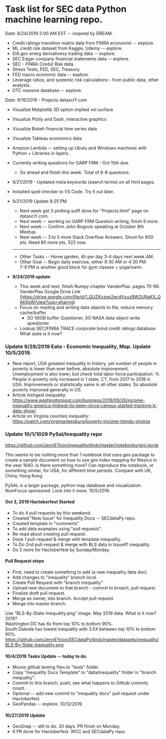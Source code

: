 #  Task list for SEC data Python machine learning repo.

Date:  8/24/2019  2:00 AM EST -- inspired by DREAM.    

 * Credit ratings transition matrix data from FINRA economist -- explore.
 * ML credit risk dataset from Kaggle, Udemy -- explore.
 * EIA.gov energ derivativesy trading data -- explore.
 * SEC Edgar company financial statements data -- explore.
 * SEC - FINRA Credut Risk data.
 * Stress Tests, FED, SEC, Treasury.
 * FED macro economic data -- explore.
 * Leverage ratios, and systemic risk calculations - from public data, other analysts.
 * DTC massive database -- explore.  
 
Date:  9/16/2019 - Projects datasciY.com  

 * Visualize Matplotlib 3D option implied vol surface  
 * Visualize Plotly and Dash, interactive graphics
 * Visualize Bokeh financial time series data
 * Visualize Tableau economics data
 
 * Amazon Lambda -- setting up Ubutu and Windows machines with Python + Libraries in layers.  
 * Currently writing questions for GARP FRM - Oct 15th due.
   * Go ahead and finish this week. Total of 6-8 questions.
  
 * 9/21/2019 - Updated meta keywords (search terms) on all html pages.  
 * Installed spell checker to VS Code.  Try it out later.  
 
 * 9/21/2019 Update 8:25 PM   
    * Next week get 3 plotting sutff done for "Projects.html" page on datasciY.com.  
    * Next week -- working on GARP FRM Question writing, finish 6 more.
    * Next week -- Confirm John Bogovic speaking at October 8th Meetup.  
    * Next week -- 3 to 5 more Stack Overflow Answers.  Shoot for 600 pts. Need 80 more pts, 522 now.  
 
    -------------------
    * Other Tasks -- Home garden, 4h per day 3-4 days next week AM.  
    * Other Goal -- Begin daily exercise, either 8:30 AM or 4:30 PM.  
                    7-9 PM is another good block for gym classes + yoga/swim.  

 * **9/24/2019 update** 
    * This week and next, finish Numpy chapter VanderPlas. pages 70-96.   
      VanderPlas Google Drive Link (https://drive.google.com/file/d/1_QUZKxzqp2ecdVxuzBW2URaKX_QAk9gW/view?usp=sharing)
    * Focus on reading and writing data objects to file, reduce memory cache/buffer 
      - SO 56GB buffer Questioner, SO NASA data object write questioner. 
    * Lookup SEC/FINRA TRACE corporate bond credit ratings database.  What state is it now?

### Update 9/28/2019  Eata - Economic Inequality, Map.  Update 10/5/2019.  

 * New report, USA greatest inequality in history, yet number of people in poverty is lower than ever before, absolute improvement.  Unemployment is also lower, but check total labor force participation.  % People in poverty only increased in 1 state, CT, from 2017 to 2018 in USA.  Improvements or statistically same in all other states.  So absolute poverty improved generally in US.  
  * Article hishgest inequality:  https://www.washingtonpost.com/business/2019/09/26/income-inequality-america-highest-its-been-since-census-started-tracking-it-data-show/  
   * Article on Virginia counties inequality:  https://patch.com/virginia/leesburg/poverty-income-trends-virginia  

### Update 10/1/1029  PySal/Inequality repo  

https://github.com/JennEYoon/inequality/blob/master/notebooks/gini.ipynb  

This seems to be nothing more than 1 notebook that uses geo package to create a sample document on how to use gini index mapping for Mexico in the year 1940.  Is there something more?  Can reproduce the notebook, or something similar, for USA, for different time periods.  Compare with UK, China, Hong Kong.  

PySAL is a larger package, python map database and visualization.  NumFocus sponsored.  Look into it more. 10/5/2019.  

#### Oct 3, 2019 Hactoberfest Started  

  * To do 4 pull requests by this weekend.  
  * Created "New Issue" for Inequality Docs -- SECdataPy repo.  
  * Created template in "comments".
  * To add data examples using "pull requests".
  * Re-read about creating pull request.
  * Done 1 pull-request & merge with template inequality.
  * To Do 2nd pull-request & merge with BLS data in Issue#1 inequality.  
  * Do 2 more for Hactoberfest by Sunday/Monday.  
  
#### Pull Request steps  

 * First, need to create something to add (a new inequality data doc)
 * Add changes to "inequality" branch local.
 * Create Pull Request with "branch inequality"
 * Upload new document to that branch - commit to brnach, pull request.  
 * Finalize draft pull request.  
 * Merge as owner, into branch.  Accept pull request.
 * Merge into master branch.  
 
Use "BLS-By-State-Inequality.png" image.  May 2019 data.  What is it now? 2019?  
Washington DC has 6x from top 10% to bottom 90%.  
South Dakoda has lowest inequality with 3.5X between top 10% to bottom 90%.  
https://github.com/JennEYoon/SECdataPy/blob/master/datasets/inequality/BLS-By-State-Inequality.png  


#### 10/4/2019 Tasks Update -- today to do.  

 * Moves github testing files to "tests" folder.  
 * Copy "Inequality Docs Template" to "data/inequality" folder in "branch inequality".
 * Commit to this branch, push, see what happens to Github commits count.
 * Optional -- add new commit to "inequality docs" pull request under Hactoberfest.
 * GeoPandas -- explore.  10/12/2019. 
 
#### 10/27/2019 Update  

 * GeoSnap -- still to do. 20 days.  PR finish on Monday.  
 * 6 PR done for Hactoberfest.  WCC and SECdataPy repo.  
 
 
 
